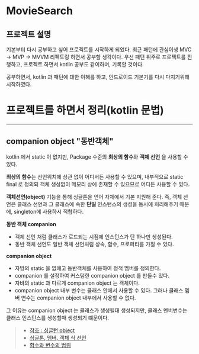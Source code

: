 # MovieSearch

## 프로젝트 설명

 기본부터 다시 공부하고 싶어 프로젝트를 시작하게 되었다. 최근 패턴에 관심이생 MVC -> MVP -> MVVM 리펙토링 하면서 공부할 생각이다.
우선 패턴 위주로 프로젝트를 진행하고, 프로젝트 하면서 kotlin 공부도 같이하며, 기록할 것이다.

공부하면서, kotlin 과 패턴에 대한 이해를 하고, 안드로이드 기본기를 다시 다지기위해 시작하였다.


# 프로젝트를 하면서 정리(kotlin 문법)
----------------------------------------------------------------------------------

## companion object "동반객체"

kotlin 에서 static 이 없지만, Package 수준의 **최상의 함수**와 **객체 선언** 을 사용할 수 있다.

**최상의 함수**는 선언위치에 상관 없이 어디서든 사용할 수 있으며, 내부적으로 static final 로 정의되 객체 생성없이 메모리 상에 존재할 수 있으므로 어디든 사용할 수 있다.

**객체선언(object)** 기능을 통해 싱글톤을 언어 자체에서 기본 지원해 준다. 즉, 객체 선언은 클래스 선언과 그 클래스에 속한 **단일** 인스턴스의 생성을 동시에 처리해주기 때문에, singleton에 사용하시 적합하다.

**동반 객체 companion**
- 객체 선언 처럼 클래스가 로드되는 시점에 인스턴스가 단 하나만 생성된다.
- 동반 객체 선언도 일반 객체 선언처럼 상속, 함수, 프로퍼티를 가질 수 있다.

**companion object**

- 자방의 static 을 없애고 동반객체를 사용하여 정적 멤버를 정의한다.
- companion 를 설정하여 커스텀한 companion object 를 만들수 있다.
- 자바의 static 과 다르게 companion object 는 객체이다.
- companion object 내부 변수는 클래스 안에서 사용할 수 있다. 그러나 클래스 멤버 변수는 companion object 내부에서 사용할 수 없다.

그 이유는 companion object 는 클래스가 생성될대 생성되지만, 클래스 멘버변수는 클래스 인스턴스를 생성할때 생성되기 떄문이다.

>- [참조 : 싱글턴 object](https://umbum.dev/597)
>- [싱글톤, 멤버, 객체 식 선언](https://0391kjy.tistory.com/29)
>- [함수와 변수의 범위](https://zoiworld.tistory.com/420)
